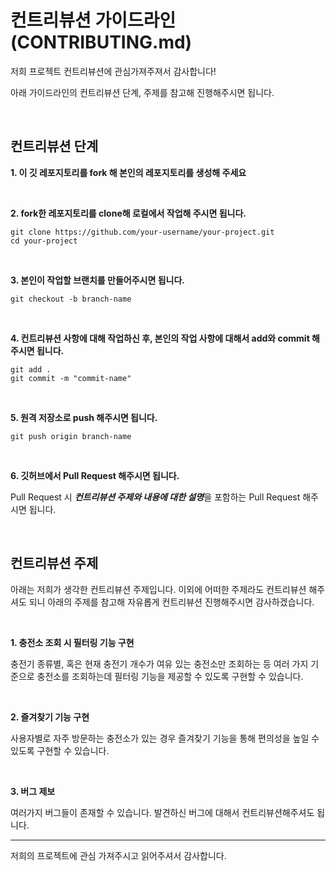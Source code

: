 # 컨트리뷰션 가이드라인 (CONTRIBUTING.md)

저희 프로젝트 컨트리뷰션에 관심가져주져서 감사합니다! 

아래 가이드라인의 컨트리뷰션 단계, 주제를 참고해 진행해주시면 됩니다.

<br>

## 컨트리뷰션 단계

**1. 이 깃 레포지토리를 fork 해 본인의 레포지토리를 생성해 주세요**

<br>

**2. fork한 레포지토리를 clone해 로컬에서 작업해 주시면 됩니다.**

```
git clone https://github.com/your-username/your-project.git
cd your-project
```

<br>

**3. 본인이 작업할 브랜치를 만들어주시면 됩니다.**

`git checkout -b branch-name`

<br>

**4. 컨트리뷰션 사항에 대해 작업하신 후, 본인의 작업 사항에 대해서 add와 commit 해주시면 됩니다.**

```
git add .
git commit -m "commit-name"
```

<br>

**5. 원격 저장소로 push 해주시면 됩니다.**
   
`git push origin branch-name`

<br>

**6. 깃허브에서 Pull Request 해주시면 됩니다.**

Pull Request 시 ***컨트리뷰션 주제와 내용에 대한 설명***을 포함하는 Pull Request 해주시면 됩니다.

<br>

## 컨트리뷰션 주제

아래는 저희가 생각한 컨트리뷰션 주제입니다. 이외에 어떠한 주제라도 컨트리뷰션 해주셔도 되니 아래의 주제를 참고해 자유롭게 컨트리뷰션 진행해주시면 감사하겠습니다.

<br>

**1. 충전소 조회 시 필터링 기능 구현**

충전기 종류별, 혹은 현재 충전기 개수가 여유 있는 충전소만 조회하는 등 여러 가지 기준으로 충전소를 조회하는데 필터링 기능을 제공할 수 있도록 구현할 수 있습니다.

<br>

**2. 즐겨찾기 기능 구현**

사용자별로 자주 방문하는 충전소가 있는 경우 즐겨찾기 기능을 통해 편의성을 높일 수 있도록 구현할 수 있습니다.

<br>

**3. 버그 제보**

여러가지 버그들이 존재할 수 있습니다. 발견하신 버그에 대해서 컨트리뷰션해주셔도 됩니다.

-----

저희의 프로젝트에 관심 가져주시고 읽어주셔서 감사합니다.
